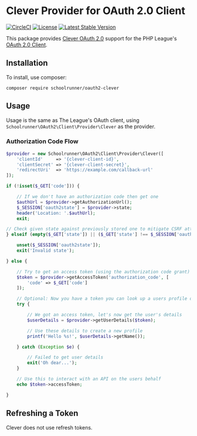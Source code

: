 # Clever Provider for OAuth 2.0 Client
[![CircleCI](https://img.shields.io/circleci/project/Schoolrunner/oauth2-clever.svg)](https://circleci.com/gh/Schoolrunner/oauth2-clever)
[![License](https://img.shields.io/packagist/l/schoolrunner/oauth2-clever.svg)](https://github.com/schoolrunner/oauth2-clever/blob/master/LICENSE)
[![Latest Stable Version](https://img.shields.io/packagist/v/schoolrunner/oauth2-clever.svg)](https://packagist.org/packages/schoolrunner/oauth2-clever)

This package provides [Clever OAuth 2.0](https://dev.clever.com/instant-login/bearer-tokens) support for the PHP League's [OAuth 2.0 Client](https://github.com/thephpleague/oauth2-client).

## Installation

To install, use composer:

```
composer require schoolrunner/oauth2-clever
```

## Usage

Usage is the same as The League's OAuth client, using `Schoolrunner\OAuth2\Client\Provider\Clever` as the provider.

### Authorization Code Flow

```php
$provider = new Schoolrunner\OAuth2\Client\Provider\Clever([
    'clientId'     => '{clever-client-id}',
    'clientSecret' => '{clever-client-secret}',
    'redirectUri'  => 'https://example.com/callback-url'
]);

if (!isset($_GET['code'])) {

    // If we don't have an authorization code then get one
    $authUrl = $provider->getAuthorizationUrl();
    $_SESSION['oauth2state'] = $provider->state;
    header('Location: '.$authUrl);
    exit;

// Check given state against previously stored one to mitigate CSRF attack
} elseif (empty($_GET['state']) || ($_GET['state'] !== $_SESSION['oauth2state'])) {

    unset($_SESSION['oauth2state']);
    exit('Invalid state');

} else {

    // Try to get an access token (using the authorization code grant)
    $token = $provider->getAccessToken('authorization_code', [
        'code' => $_GET['code']
    ]);

    // Optional: Now you have a token you can look up a users profile data
    try {

        // We got an access token, let's now get the user's details
        $userDetails = $provider->getUserDetails($token);

        // Use these details to create a new profile
        printf('Hello %s!', $userDetails->getName());

    } catch (Exception $e) {

        // Failed to get user details
        exit('Oh dear...');
    }

    // Use this to interact with an API on the users behalf
    echo $token->accessToken;

}
```

## Refreshing a Token

Clever does not use refresh tokens.
